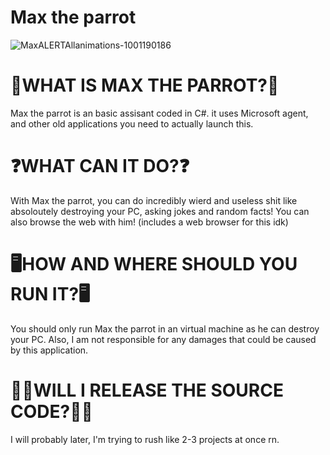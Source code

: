 # Max the parrot
![MaxALERTAllanimations-1001190186](https://github.com/user-attachments/assets/494e09d7-b0eb-4248-bbcd-06b3701a9166)
# 🦜WHAT IS MAX THE PARROT?🦜
Max the parrot is an basic assisant coded in C#. it uses Microsoft agent, and other old applications you need to actually launch this.
# ❓WHAT CAN IT DO?❓
With Max the parrot, you can do incredibly wierd and useless shit like absoloutely destroying your PC, asking jokes and random facts! You can also browse the web with him! (includes a web browser for this idk)
# 🖥️HOW AND WHERE SHOULD YOU RUN IT?🖥️
You should only run Max the parrot in an virtual machine as he can destroy your PC. Also, I am not responsible for any damages that could be caused by this application.
# 👨‍💻WILL I RELEASE THE SOURCE CODE?👨‍💻
I will probably later, I'm trying to rush like 2-3 projects at once rn.
